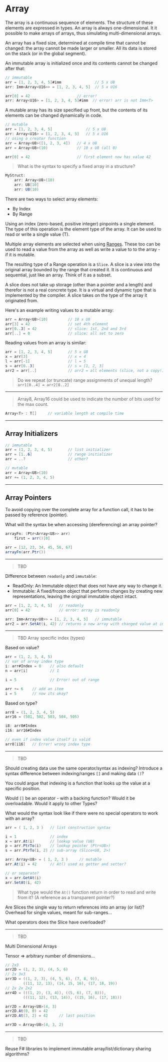 # Array

The array is a continuous sequence of elements. The structure of these elements are expressed in types. An array is always one-dimensional. It it possible to make arrays of arrays, thus simulating multi-dimensional arrays.

An array has a fixed size, determined at compile time that cannot be changed: the array cannot be made larger or smaller. All its data is stored on the stack (or in the global segment).

An immutable array is initialized once and its contents cannot be changed after that:

```C#
// immutable
arr = [1, 2, 3, 4, 5]#imm               // 5 x U8
arr: Imm<Array<U16>> = [1, 2, 3, 4, 5]  // 5 x U16

arr[0] = 42                     // error!
arr: Array<U16> = [1, 2, 3, 4, 5]#imm  // error! arr is not Imm<T>
```

A mutable array has its size specified up front, but the contents of its elements can be changed dynamically in code.

```C#
// mutable
arr = [1, 2, 3, 4, 5]               // 5 x U8
arr: Array<U16> = [1, 2, 3, 4, 5]   // 5 x U16
// using a creator function
arr = Array<U8>([1, 2, 3, 4])   // 4 x U8
arr = Array<U8>(10)             // 10 x U8 (all 0)

arr[0] = 42                     // first element now has value 42
```

> What is the syntax to specify a fixed array in a structure?

```csharp
MyStruct:
    arr: Array<U8>(10)
    arr: U8[10]
    arr: U8(10)
```

There are two ways to select array elements:

- By Index
- By Range

Using an index (zero-based, positive integer) pinpoints a single element. The type of this operation is the element type of the array. It can be used to read or write a single value (T).

Multiple array elements are selected when using [Ranges](range.md). These too can be used to read a value from the array as well as write a value to to the array - if it is mutable.

The resulting type of a Range operation is a `Slice`. A slice is a view into the original array bounded by the range that created it. It is continuous and sequential, just like an array. Think of it as a subset.

A slice does not take up storage (other than a pointer and a length) and therefor is not a real concrete type. It is a virtual and dynamic type that is implemented by the compiler. A slice takes on the type of the array it originated from.

Here's an example writing values to a mutable array:

```C#
arr = Array<U8>(10)         // 10 x U8
arr[3] = 42                 // set 4th element
arr[0..3] = 42              // slice: 1st, 2nd and 3rd
arr[..] = 0                 // slice: all set to zero
```

Reading values from an array is similar:

```C#
arr = [1, 2, 3, 4, 5]       // 5 x U8
x = arr[3]                  // x = 4
l = arr[-1]                 // l = 5
s = arr[0..3]               // s = [1, 2, 3]
arr2 = arr[..]              // arr2 = all elements (slice, not a copy!)
```

> Do we repeat (or truncate) range assignments of unequal length? `arr1[0..4] = arr2[0..2]`

---

> Array8, Array16 could be used to indicate the number of bits used for the max count.

```csharp
Array<T> : T[]     // variable length at compile time
```

---

## Array Initializers

```csharp
// immutable
arr = (1, 2, 3, 4, 5)       // list initializer
arr = [1..6]                // range initializer
arr = ..?                   // other?

// mutable
arr = Array<U8>(10)
arr += (1, 2, 3, 4, 5)
```

---

## Array Pointers

To avoid copying over the complete array for a function call, it has to be passed by reference (pointer).

What will the syntax be when accessing (dereferencing) an array pointer?

```csharp
arrayFn: (Ptr<Array<U8>> arr)
    first = arr()[0]

arr = [12, 23, 34, 45, 56, 67]
arrayFn(arr.Ptr())
```

---

> TBD

Difference between `readonly` and `immutable`:

- ReadOnly: An Immutable object that does not have any way to change it.
- Immutable: A fixed/frozen object that performs changes by creating new representations, leaving the original immutable object intact.

```csharp
arr = [1, 2, 3, 4, 5]   // readonly
arr[0] = 42             // error: array is readonly

arr: Imm<Array<U8>> = [1, 2, 3, 4, 5]   // immutable
arr2 = arr.SetAt(i, 42) // returns a new array with changed value at index 'i'
```

---

> TBD Array specific index (types)

Based on value?

```csharp
arr = (1, 2, 3, 4, 5)
// var of array index type
i: arr#Index = 0    // also default
n = arr[i]          // 1

i = 5               // Error! out of range

arr += 6    // add an item
i = 5       // now its okay?
```

Based on type?

```csharp
arr8 = (1, 2, 3, 4, 5)
arr16 = (501, 502, 503, 504, 505)

i8: arr8#Index
i16: arr16#Index

// even if index value itself is valid
arr8[i16]   // Error! wrong index type
```

---

> TBD

Should creating data use the same operator/syntax as indexing?
Introduce a syntax difference between indexing/ranges `[]` and making data `()`?

You could argue that indexing is a function that looks up the value at a specific position.

Would `[]` be an operator - with a backing function? Would it be overloadable. Would it apply to other Types?

What would the syntax look like if there were no special operators to work with an array?

```csharp
arr = ( 1, 2, 3 )   // list construction syntax

i = 1               // index
x = arr.At(i)       // lookup value (U8)
p = arr.PtrTo(i)    // lookup pointer (Ptr<U8>)
s = arr.PtrTo(i, 2) // sub-array (Slice<U8, 2>)

arr: Array<U8> = ( 1, 2, 3 )     // mutable
arr.At(i) = 42      // At() used as getter and setter?

// or separate?
x = arr.GetAt(i)
arr.SetAt(i, 42)
```

> What type would the `At()` function return in order to read and write from it? (A reference as a transparent pointer?)

Are Slices the single way to return references into an array (or list)? Overhead for single values, meant for sub-ranges...

What operators does the Slice have overloaded?

---

> TBD

Multi Dimensional Arrays

Tensor => arbitrary number of dimensions...

```csharp
// 2x3
arr2D = (1, 2, 3), (4, 5, 6)
// 2x 3x3
arr3D = ((1, 2, 3), (4, 5, 6), (7, 8, 9)),
        ((11, 12, 13), (14, 15, 16), (17, 18, 19))
// 2x 2x 2x2
arr4D = (((1, 2), (3, 4)), ((5, 6), (7, 8))),
        (((11, 12), (13, 14)), ((15, 16), (17, 18)))
```

```csharp
arr2D = Array<U8>(4, 3)
arr2D.At(0, 0) = 42
arr2D.At(3, 2) = 42     // last position

arr3D = Array<U8>(4, 3, 2)

```

---

> TBD

Reuse F# libraries to implement immutable array/list/dictionary sharing algorithms?
